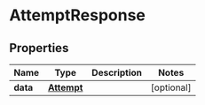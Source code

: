 

# AttemptResponse


## Properties

| Name | Type | Description | Notes |
|------------ | ------------- | ------------- | -------------|
|**data** | [**Attempt**](Attempt.md) |  |  [optional] |



